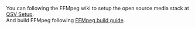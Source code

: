 You can following the FFMpeg wiki to setup the open source media stack at [QSV Setup](https://trac.ffmpeg.org/wiki/Hardware/QuickSync).<br/>
And build FFMpeg following [FFMpeg build guide](https://trac.ffmpeg.org/wiki/CompilationGuide).